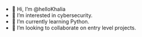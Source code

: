 - 👋 Hi, I’m @helloKhalia
- 👀 I’m interested in cybersecurity.
- 🌱 I’m currently learning Python.
- 💞️ I’m looking to collaborate on entry level projects.

<!---
helloKhalia/helloKhalia is a ✨ special ✨ repository because its `README.md` (this file) appears on your GitHub profile.
You can click the Preview link to take a look at your changes.
--->
